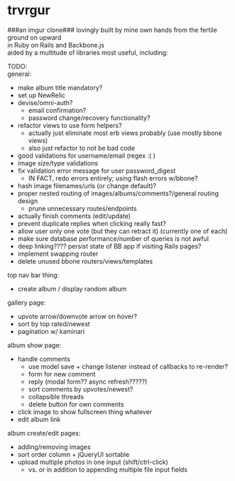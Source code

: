 trvrgur
=======
###an imgur clone###
lovingly built by mine own hands from the fertile ground on upward  
in Ruby on Rails and Backbone.js  
aided by a multitude of libraries most useful, including:  

TODO:  
general:  
  - make album title mandatory?  
  - set up NewRelic  
  - devise/omni-auth?  
    - email confirmation?  
    - password change/recovery functionality?  
  - refactor views to use form helpers?  
    - actually just eliminate most erb views probably (use mostly bbone views)  
    - also just refactor to not be bad code  
  - good validations for username/email (regex :( )  
  - image size/type validations  
  - fix validation error message for user password_digest  
    - IN FACT, redo errors entirely; using flash errors w/bbone?  
  - hash image filenames/urls (or change default)?  
  - proper nested routing of images/albums/comments?/general routing design  
    - prune unnecessary routes/endpoints  
  - actually finish comments (edit/update)  
  - prevent duplicate replies when clicking really fast?  
  - allow user only one vote (but they can retract it) (currently one of each)  
  - make sure database performance/number of queries is not awful  
  - deep linking???? persist state of BB app if visiting Rails pages?  
  - implement swapping router  
  - delete unused bbone routers/views/templates  
  
top nav bar thing:  
  - create album / display random album  

gallery page:  
  - upvote arrow/downvote arrow on hover?  
  - sort by top rated/newest  
  - pagination w/ kaminari  
  
album show page:  
  - handle comments  
    - use model save + change listener instead of callbacks to re-render? 
    - form for new comment   
    - reply (modal form?? async refresh?????)  
    - sort comments by upvotes/newest?  
    - collapsible threads  
    - delete button for own comments  
  - click image to show fullscreen thing whatever 
  - edit album link  
  
album create/edit pages:  
  - adding/removing images  
  - sort order column + jQueryUI sortable  
  - upload multiple photos in one input (shift/ctrl-click)  
    - vs. or in addition to appending multiple file input fields  
